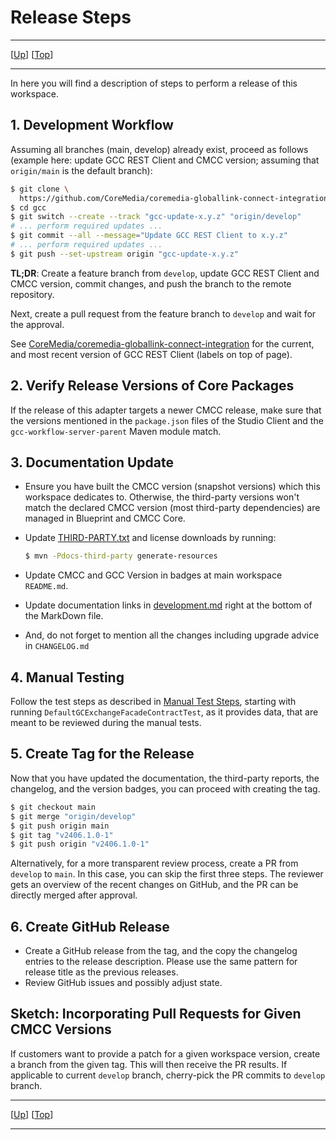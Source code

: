 # Release Steps

--------------------------------------------------------------------------------

\[[Up](README.md)\] \[[Top](#release-steps)\]

--------------------------------------------------------------------------------

In here you will find a description of steps to perform a release of this
workspace.

## 1. Development Workflow

Assuming all branches (main, develop) already exist, proceed as follows (example
here: update GCC REST Client and CMCC version; assuming that `origin/main` is
the default branch):

```bash
$ git clone \
  https://github.com/CoreMedia/coremedia-globallink-connect-integration.git gcc
$ cd gcc
$ git switch --create --track "gcc-update-x.y.z" "origin/develop"
# ... perform required updates ...
$ git commit --all --message="Update GCC REST Client to x.y.z"
# ... perform required updates ...
$ git push --set-upstream origin "gcc-update-x.y.z"
```

**TL;DR**: Create a feature branch from `develop`, update GCC REST Client and
CMCC version, commit changes, and push the branch to the remote repository.

Next, create a pull request from the feature branch to `develop` and wait for
the approval.

See
[CoreMedia/coremedia-globallink-connect-integration](https://github.com/CoreMedia/coremedia-globallink-connect-integration)
for the current, and most recent version of GCC REST Client (labels on top of
page). 

## 2. Verify Release Versions of Core Packages

If the release of this adapter targets a newer CMCC release, make sure that the
versions mentioned in the `package.json` files of the Studio Client and 
the `gcc-workflow-server-parent` Maven module match.

## 3. Documentation Update

* Ensure you have built the CMCC version (snapshot versions) which this
  workspace dedicates to. Otherwise, the third-party versions won't match the
  declared CMCC version (most third-party dependencies) are managed in Blueprint
  and CMCC Core.

* Update [THIRD-PARTY.txt](../THIRD-PARTY.txt) and license downloads by running:

  ```bash
  $ mvn -Pdocs-third-party generate-resources
  ```

* Update CMCC and GCC Version in badges at main workspace `README.md`.

* Update documentation links in [development.md](../development.md) right at
  the bottom of the MarkDown file.

* And, do not forget to mention all the changes including upgrade advice in 
  `CHANGELOG.md`

## 4. Manual Testing

Follow the test steps as described in [Manual Test Steps](manual-test-steps.md), starting with
running `DefaultGCExchangeFacadeContractTest`, as it provides data, that are
meant to be reviewed during the manual tests.

## 5. Create Tag for the Release

Now that you have updated the documentation, the third-party reports, the 
changelog, and the version badges, you can proceed with creating the tag.

```bash
$ git checkout main
$ git merge "origin/develop"
$ git push origin main
$ git tag "v2406.1.0-1"
$ git push origin "v2406.1.0-1"
```

Alternatively, for a more transparent review process, create a PR from `develop`
to `main`. In this case, you can skip the first three steps. The reviewer gets
an overview of the recent changes on GitHub, and the PR can be directly merged
after approval.

## 6. Create GitHub Release

* Create a GitHub release from the tag, and the copy the changelog entries to
  the release description. Please use the same pattern for release title as the
  previous releases.
* Review GitHub issues and possibly adjust state.

## Sketch: Incorporating Pull Requests for Given CMCC Versions

If customers want to provide a patch for a given workspace version, create
a branch from the given tag. This will then receive the PR results. If
applicable to current `develop` branch, cherry-pick the PR commits to
`develop` branch.

--------------------------------------------------------------------------------

\[[Up](README.md)\] \[[Top](#release-steps)\]

--------------------------------------------------------------------------------
